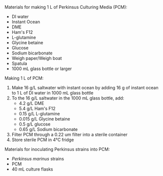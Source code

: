 Materials for making 1 L of Perkinsus Culturing Media (PCM):
- DI water
- Instant Ocean 
- DME
- Ham's F12
- L-glutamine
- Glycine betaine
- Glucose
- Sodium bicarbonate
- Weigh paper/Weigh boat
- Spatula
- 1000 mL glass bottle or larger

Making 1 L of PCM:
1. Make 16 g/L saltwater with instant ocean by adding 16 g of instant ocean to 1 L of DI water in 1000 mL glass bottle 
2. To the 16 g/L saltwater in the 1000 mL glass bottle, add:
	- 4.2 g/L DME
	- 5.4 g/L Ham's F12
	- 0.15 g/L L-glutamine
	- 0.015 g/L Glycine betaine 
	- 0.5 g/L glucose
	- 0.65 g/L Sodium bicarbonate
3. Filter PCM through a 0.22 um filter into a sterile container
4. Store sterile PCM in 4°C fridge

Materials for inoculating Perkinsus strains into PCM:
- *Perkinsus marinus* strains
- PCM
- 40 mL culture flasks 


